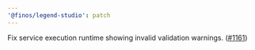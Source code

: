 ```yaml
---
'@finos/legend-studio': patch
---
```


Fix service execution runtime showing invalid validation warnings. ([#1161](https://github.com/finos/legend-studio/issues/1161))
